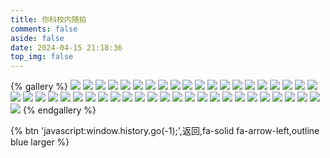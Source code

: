 ```yaml
---
title: 你科校内随拍
comments: false
aside: false
date: 2024-04-15 21:18:36
top_img: false
---
```



{% gallery %}
![](https://blogfiles.oss.fyz666.xyz/webp/3a1f5727-be6c-4f15-8558-67e980ad5bab.webp)
![](https://blogfiles.oss.fyz666.xyz/webp/fbde3ce2-00d2-4c04-bc4d-32ed1f629ead.webp)
![](https://blogfiles.oss.fyz666.xyz/webp/361cf868-009a-46ef-add6-4c2d64034055.webp)
![](https://blogfiles.oss.fyz666.xyz/webp/4447765b-add0-4836-8247-4cec9b28aff7.webp)
![](https://blogfiles.oss.fyz666.xyz/webp/3553587c-e485-4008-ac04-392e44c4b9c1.webp)
![](https://blogfiles.oss.fyz666.xyz/webp/5f181ae2-1464-45b9-9251-1384a732a6b2.webp)
![](https://blogfiles.oss.fyz666.xyz/webp/7a6c469c-a944-455e-b165-309a2eac92f1.webp)
![](https://blogfiles.oss.fyz666.xyz/webp/a91c885f-82db-4dc6-9d93-c2c8c38d6c12.webp)
![](https://blogfiles.oss.fyz666.xyz/jpeg/6ba933eb-0b61-4b8c-9f80-705c9a54772b.jpeg)
![](https://blogfiles.oss.fyz666.xyz/webp/f80cd923-7712-40cc-9831-4894b9292a90.webp)
![](https://blogfiles.oss.fyz666.xyz/webp/48330b66-82c4-4479-b7d5-fd877e9f10cd.webp)
![](https://blogfiles.oss.fyz666.xyz/webp/8d6c6719-916a-493a-a844-0ae47e7bf415.webp)
![](https://blogfiles.oss.fyz666.xyz/webp/2ee540d3-c1c5-4cdf-b490-925d878fc9e8.webp)
![](https://blogfiles.oss.fyz666.xyz/webp/f8d962eb-9ad2-4e82-b485-c498a3f4fbb5.webp)
![](https://blogfiles.oss.fyz666.xyz/png/2aeb4a00-45ab-43d8-ae49-12db690c7967.png)
![](https://blogfiles.oss.fyz666.xyz/jpeg/9d2f162f-73ce-4d57-a62d-591baf1a3f4c.jpeg)
![](https://blogfiles.oss.fyz666.xyz/webp/71a996f6-f578-4d19-9c6f-48b28f862779.webp)
![](https://blogfiles.oss.fyz666.xyz/webp/20eb8840-9e72-4220-bc5b-e926d4a39411.webp)
![](https://blogfiles.oss.fyz666.xyz/webp/c7679267-f835-4b29-99a6-59d7f9516377.webp)
![](https://blogfiles.oss.fyz666.xyz/webp/1d9ee441-7a3f-45d6-81f5-a370f340bffe.webp)
![](https://blogfiles.oss.fyz666.xyz/webp/999323a9-d5d4-4d8d-85a7-6e9e924c02f8.webp)
![](https://blogfiles.oss.fyz666.xyz/webp/56aada13-9739-4edc-9da6-27904247065d.webp)
![](https://blogfiles.oss.fyz666.xyz/webp/bfb1a9ae-8166-43ee-bdc1-32259bb87de3.webp)
![](https://blogfiles.oss.fyz666.xyz/webp/853c4805-1a53-48ce-b36c-7345bdacac55.webp)
![](https://blogfiles.oss.fyz666.xyz/webp/f363ae90-312d-41e5-8dd9-93e669b3ed80.webp)
![](https://blogfiles.oss.fyz666.xyz/webp/c27e26b0-d412-4a57-bef8-07e50195eeee.webp)
![](https://blogfiles.oss.fyz666.xyz/webp/4bcf62ab-6534-485e-b0d1-7aa2171d05c6.webp)
![](https://blogfiles.oss.fyz666.xyz/jpeg/19becd8e-02e4-4db7-81e7-47f14975e659.jpeg)
![](https://blogfiles.oss.fyz666.xyz/webp/25442eb7-6aa4-4872-9ce5-3ddabf3cf98b.webp)
![](https://blogfiles.oss.fyz666.xyz/webp/1ccb8183-b50b-419a-84f8-6dbdaea980fe.webp)
![](https://blogfiles.oss.fyz666.xyz/jpeg/34ad524e-da53-4d36-926b-5e3ba56b7540.jpeg)
![](https://blogfiles.oss.fyz666.xyz/webp/a997c9ea-9296-4c0c-9c84-afead28f17c0.webp)
![](https://blogfiles.oss.fyz666.xyz/webp/e2b9fab1-3136-4b3b-8189-090443ecb619.webp)
![](https://blogfiles.oss.fyz666.xyz/webp/3200c413-f20a-4302-baf8-3532a1f85dac.webp)
![](https://blogfiles.oss.fyz666.xyz/webp/2fbea355-e6a8-4579-8f8e-ba081dde9ad6.webp)
![](https://blogfiles.oss.fyz666.xyz/webp/a1c843e5-f24b-454c-b898-885c986e860f.webp)
![](https://blogfiles.oss.fyz666.xyz/webp/b0c23927-e38c-4576-b547-dc94131f1977.webp)
![](https://blogfiles.oss.fyz666.xyz/webp/6338785e-01ab-4331-bf17-3d84758515aa.webp)
![](https://blogfiles.oss.fyz666.xyz/jpeg/dadbb212-b2b2-4fcd-9fb7-7df576584650.jpeg)
![](https://blogfiles.oss.fyz666.xyz/webp/7ef58f6e-a8be-416e-adf7-2d51aeba61b7.webp)
![](https://blogfiles.oss.fyz666.xyz/png/fd550155-1394-4c77-8d3d-38f204378667.png)
![](https://blogfiles.oss.fyz666.xyz/webp/18de70bd-b71d-47ac-a99a-206721689499.webp)
![](https://blogfiles.oss.fyz666.xyz/jpeg/908e3307-9932-4288-952b-311cbcfb8366.jpeg)
![](https://blogfiles.oss.fyz666.xyz/jpeg/ad21b637-7a64-4611-baf7-513032cee4a8.jpeg)
![](https://blogfiles.oss.fyz666.xyz/webp/85325eba-f0b9-446b-ac99-146b47dcba07.webp)
![](https://blogfiles.oss.fyz666.xyz/webp/6568cacd-3b81-43ea-adc7-3d9b8e82f8aa.webp)
{% endgallery %}

{% btn 'javascript:window.history.go(-1);',返回,fa-solid fa-arrow-left,outline blue larger %}
